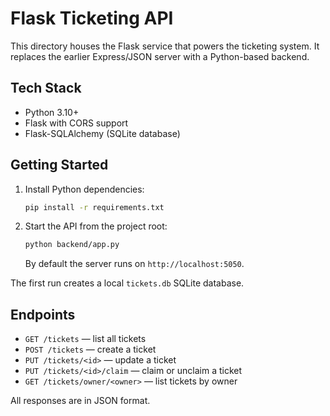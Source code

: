 # Flask Ticketing API

This directory houses the Flask service that powers the ticketing system. It replaces the earlier Express/JSON server with a Python-based backend.

## Tech Stack

- Python 3.10+
- Flask with CORS support
- Flask-SQLAlchemy (SQLite database)

## Getting Started

1. Install Python dependencies:
   ```bash
   pip install -r requirements.txt
   ```
2. Start the API from the project root:
   ```bash
   python backend/app.py
   ```
   By default the server runs on `http://localhost:5050`.

The first run creates a local `tickets.db` SQLite database.

## Endpoints

- `GET /tickets` — list all tickets
- `POST /tickets` — create a ticket
- `PUT /tickets/<id>` — update a ticket
- `PUT /tickets/<id>/claim` — claim or unclaim a ticket
- `GET /tickets/owner/<owner>` — list tickets by owner

All responses are in JSON format.

